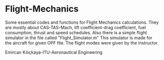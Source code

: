 # Flight-Mechanics
Some essential codes and functions for Flight Mechanics calculations.
They are mostly about CAS-TAS-Mach, lift coefficient-drag coefficient, fuel consumption, thrust and speed schedules.
Also there is a simple flight simulator in the file called "Flight_Simulator.m" 
This simulator is made for the aircraft for given OPF file. The flight modes were given by the instructor.

Emircan Kılıçkaya-ITU-Aeronautical Engineering

